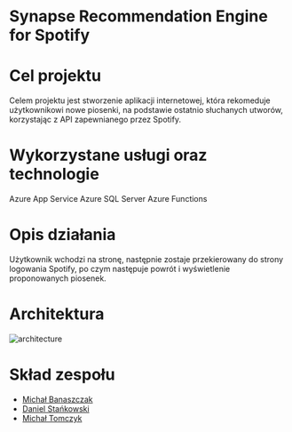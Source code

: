 # Synapse Recommendation Engine for Spotify

Cel projektu 
====
Celem projektu jest stworzenie aplikacji internetowej, która rekomeduje użytkownikowi nowe piosenki, na podstawie ostatnio słuchanych utworów, korzystając z API zapewnianego przez Spotify.

Wykorzystane usługi oraz technologie
====
Azure App Service
Azure SQL Server
Azure Functions

Opis działania
====
Użytkownik wchodzi na stronę, następnie zostaje przekierowany do strony logowania Spotify, po czym następuje powrót i wyświetlenie proponowanych piosenek.

Architektura
====
![architecture](/img/architecture-diagram.png)

Skład zespołu
====
* [Michał Banaszczak](https://github.com/mihawb)
* [Daniel Stańkowski](https://github.com/Daniel-Stankowski)
* [Michał Tomczyk](https://github.com/KiczuPL)
